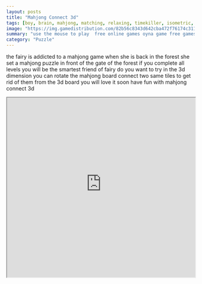 ```yaml
---
layout: posts
title: "Mahjong Connect 3d"
tags: [boy, brain, mahjong, matching, relaxing, timekiller, isometric, free, online, games, oyna, game, free, games, play, play, games]
image: "https://img.gamedistribution.com/82b56c8343d642cba472f76174c3112e-512x384.jpeg"
summary: "use the mouse to play  free online games oyna game free games play play games"
category: "Puzzle"
---
```


the fairy is addicted to a mahjong game when she is back in the forest she set a mahjong puzzle in front of the gate of the forest if you complete all levels you will be the smartest friend of fairy do you want to try in the 3d dimension you can rotate the mahjong board connect two same tiles to get rid of them from the 3d board you will love it soon have fun with mahjong connect 3d

<iframe width="100%" height="480px;" src="https://html5.gamedistribution.com/82b56c8343d642cba472f76174c3112e/"></iframe>